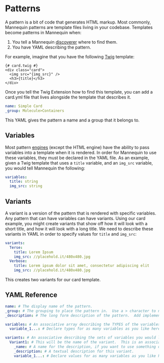 Patterns
========

A pattern is a bit of code that generates HTML markup.  Most commonly, Mannequin patterns are template files living in your codebase.  Templates become patterns in Mannequin when:

1.  You tell a Mannequin [discoverer](extension.md#Discoverer) where to find them.
2.  You have YAML describing the pattern.

For example, imagine that you have the following [Twig](https://twig.sensiolabs.org) template:
```twig
{# card.twig #}
<div class="card">
  <img src="{img_src}" />
  <h3>{title}</h3>
</div>
```

Once you tell the Twig Extension how to find this template, you can add a card.yml file that lives alongside the template that describes it.
```yaml
name: Simple Card
_group: Molecule>Containers
```

This YAML gives the pattern a name and a group that it belongs to.

Variables
---------
Most pattern [engines](extensions.md#Engine) (except the HTML engine) have the ability to pass variables into a template when it is rendered.  In order for Mannequin to use these variables, they must be declared in the YAML file.  As an example, given a Twig template that uses a `title` variable, and an `img_src` variable, you would tell Mannequin the following:

```yaml
variables:
  title: string
  img_src: string
```

Variants
--------
A variant is a version of the pattern that is rendered with specific variables. Any pattern that can have variables can have variants.  Using our card example, you might create variants that show off how it will look with a short title, and how it will look with a long title.  We need to describe these variants in YAML in order to specify values for `title` and `img_src`:

```yaml
variants:
  Terse:
    title: Lorem Ipsum
    img_src: //placehold.it/480x480.jpg
  Verbose:
    title: Lorem ipsum dolor sit amet, consectetur adipiscing elit
    img_src: //placehold.it/480x480.jpg
```
This creates two variants for our card template.

YAML Reference
--------------
```yaml
name: # The display name of the pattern.
_group: # The grouping to place the pattern in.  Use a > character to nest the group.
_description: # The long form description of the pattern.  Add implementation instructions, or anything else you need here.

variables: # An associative array describing the TYPES of the variables.
  variable_1...: # Declare types for as many variables as you like here.  For a full description of the types that are available to you, see the debug command.

variants: # An associative describing the sets of variables you would like to use.
  Variant1: # This will be the name of the variant.  This is an associative array describing the VALUES for the variables.
    _name: # A name for the description, if you want to use something other than the key you used above.
    _description: # A textual description for this variant.
    variable_1...: # Declare values for as many variables as you like here.

```



